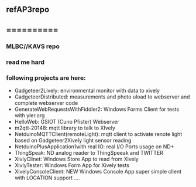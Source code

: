 ## refAP3repo
## ==========

### MLBC//KAVS repo
### read me hard

### following projects are here: 

  * Gadgeteer2Lively: environmental monitor with data to xively  
  * GadgeteerDistributed: measurements and photo uload to webserver and complete webserver code  
  * GenerateWebRequestsWithFiddler2: Windows Forms Client for tests with yler.org  
  * HelloWeb: GSIOT (Cuno Pfister) Webserver   
  * m2qtt-20148: mqtt library to talk to XIvely  
  * NetduinoMQTTClient(remoteLight): mqtt client to activate renote light based on Gadgeteer2Xively light sensor reading   
  * NetduinoPlusApplication1with real IO: real I/O Ports usage on ND+  
  * ThingSpeak: ND analog reader to ThingSpeeak and TWITTER  
  * XivlyClinet: Windows Store App to read from Xively  
  * XivlyTester: Windows Form App for Xively tests  
  * XivelyConsoleClient: NEW Windows Console App super simple client with LOCATION support ....   


